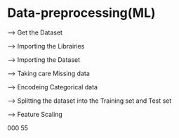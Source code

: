 # Data-preprocessing(ML)

--> Get the Dataset

--> Importing the Librairies

--> Importing the Dataset

--> Taking care Missing data

--> Encodeing Categorical data

--> Splitting the dataset into the Training set and Test set

--> Feature Scaling

000
55
